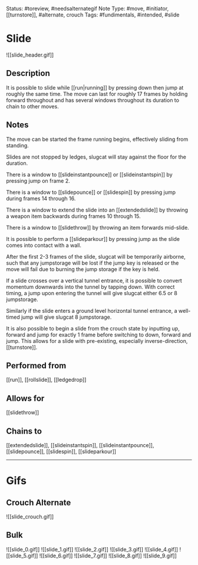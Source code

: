Status: #toreview, #needsalternategif
Note Type: #move, #initiator, [[turnstore]], #alternate, crouch
Tags: #fundimentals, #intended, #slide 

# Slide
![[slide_header.gif]]
## Description
It is possible to slide while [[run|running]] by pressing down then jump at roughly the same time. The move can last for roughly 17 frames by holding forward throughout and has several windows throughout its duration to chain to other moves.

## Notes
The move can be started the frame running begins, effectively sliding from standing.

Slides are not stopped by ledges, slugcat will stay against the floor for the duration.

There is a window to [[slideinstantpounce]] or [[slideinstantspin]] by pressing jump on frame 2.

There is a window to [[slidepounce]] or [[slidespin]] by pressing jump during frames 14 through 16.

There is a window to extend the slide into an [[extendedslide]] by throwing a weapon item backwards during frames 10 through 15.

There is a window to [[slidethrow]] by throwing an item forwards mid-slide.

It is possible to perform a [[slideparkour]] by pressing jump as the slide comes into contact with a wall.

After the first 2-3 frames of the slide, slugcat will be temporarily airborne, such that any jumpstorage will be lost if the jump key is released or the move will fail due to burning the jump storage if the key is held.

If a slide crosses over a vertical tunnel entrance, it is possible to convert momentum downwards into the tunnel by tapping down. With correct timing, a jump upon entering the tunnel will give slugcat either 6.5 or 8 jumpstorage.

Similarly if the slide enters a ground level horizontal tunnel entrance, a well-timed jump will give slugcat 8 jumpstorage.

It is also possible to begin a slide from the crouch state by inputting up, forward and jump for exactly 1 frame before switching to down, forward and jump. This allows for a slide with pre-existing, especially inverse-direction, [[turnstore]].

## Performed from
[[run]], [[rollslide]], [[ledgedrop]]

## Allows for
[[slidethrow]]

## Chains to
 [[extendedslide]], [[slideinstantspin]], [[slideinstantpounce]], [[slidepounce]], [[slidespin]], [[slideparkour]]

___
# Gifs
## Crouch Alternate
![[slide_crouch.gif]]
## Bulk
![[slide_0.gif]]
![[slide_1.gif]]
![[slide_2.gif]]
![[slide_3.gif]]
![[slide_4.gif]]
![[slide_5.gif]]
![[slide_6.gif]]
![[slide_7.gif]]
![[slide_8.gif]]
![[slide_9.gif]]